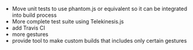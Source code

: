 - Move unit tests to use phantom.js or equivalent so it can be integrated into build process
- More complete test suite using Telekinesis.js
- add Travis CI
- more gestures
- provide tool to make custom builds that includes only certain gestures